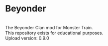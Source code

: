 # Beyonder
<br>
The Beyonder Clan mod for Monster Train.<br>
This repository exists for educational purposes.<br>
Upload version: 0.9.0
